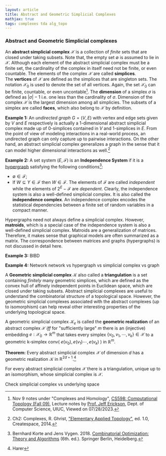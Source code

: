 ```yaml
---
layout: article
title: Abstract and Geometric Simplicial Complexes 
mathjax: true
tags: complexes tda alg_topo
---
```


### Abstract and Geometric Simplicial complexes
An **abstract simplicial complex** $\mathcal{X}$ is a collection of *finite* sets that are closed under taking subsets. Note that, the empty set $\emptyset$ is assumed to lie in $\mathcal{X}$. Although each element of the abstract simplicial complex must be a finite set, the cardinality of the complex in itself need not be finite, or even countable. The elements of the complex $\mathcal{X}$ are called **simplices**. \
The **vertices** of $\mathcal{X}$ are defined as the simplices that are singleton sets. The notation $\mathcal{X}_0$ is used to denote the set of all vertices. Again, the set $\mathcal{X}_0$ can be finite, countable, or even uncontable[^2]. The **dimension** of a simplex $\sigma$ is defined as $|\sigma| - 1$ i.e. one less than the cardinality of $\sigma$. Dimension of the complex $\mathcal{X}$ is the largest dimension among all simplicies. The subsets of a simplex are called **faces**, which also belong to $\mathcal{X}$ by definition. 

**Example 1:** An *undirected graph* $G = (V, E)$ with vertex and edge sets given by $V$ and $E$ respectively is actually a 1-dimensional abstract simplicial complex made up of 0-simplices contained in $V$ and 1-simplices in $E$. From the point of view of modeling interactions in a real-world process, an undirected graph can only capture up to pairwise interactions. On the other hand, an abstract simplicial complex generalizes a graph in the sense that it can model higher dimensional interactions as well.[^3]

**Example 2:** A set system $(E, \mathcal{F})$ is an **Independence System** if it is a [hypergraph](https://encyclopediaofmath.org/wiki/Hypergraph) satisfying the following conditions[^5]:
* $\emptyset \in \mathcal{F}$;
* If $W \subseteq Y \in \mathcal{F}$ then $W \in \mathcal{F}$.
The elements of $\mathcal{F}$ are called *independent* while the elements of $2^E-\mathcal{F}$ are *dependent*. Clearly, the independence system is also a well-defined simplicial complex. It is also called the **independence complex**. An independence complex encodes the statistical dependencies between a finite set of random variables in a compact manner.

Hypergraphs need not always define a simplicial complex. However, **matroids**, which is a special case of the independence system is also a well-defined simplicial complex. Matroids are a generalization of matrices. Therefore, it makes sense that graphical models are often summarized as a matrix. The correspondence between matrices and graphs (hypergraphs) is not discussed in detail here.

**Example 3:** BIBD

**Example 4:** Network
network vs hypergraph vs simplicial complex vs graph

A **Geometric simplicial complex** $\mathcal{K}$  also called a **triangulation** is a set containing *finitely* many geometric simplices, which are defined as the convex hull of affinely independent points in Euclidean space, which are closed under taking subsets. Abstract simplicial complexes are useful to understand the combinatorial structure of a topological space. However, the geometric simplicial complexes associated with the abstract complexes (up to isomorphism) can help reveal other interesting properties of the underlying topological space.

A geometric simplicial complex $\mathcal{K}_e$ is called the **geometric realization** of an abstract complex $\mathcal{X}$  *iff* for "sufficiently large" $m$ there is an (injective) embedding $e: \mathcal{X}_0 \longrightarrow \mathbb{R}^m$ that takes every simplex $\lbrace v_0, v_1, \cdots, v_k  \rbrace \in \mathcal{X}$ to a geometric k-simplex $\mathrm{conv}( \text{ } e(v_0), e(v_1) \cdots, e(v_k) \text{ })$ in $\mathbb{R}^m$.

**Theorem:** Every abstract simplicial complex $\mathcal{X}$ of dimension $d$ has a geometric realization $\mathcal{K}$ in $\mathbb{R}^{2d + 1}$.[^6]

For every abstract simplicial complex $\mathcal{X}$ there is a triangulation, unique up to an isomorphism, whose simplicial complex is $\mathcal{X}$.

Check simplicial complex vs underlying space


[^1]: Course [MATH0074: Topology and Groups (2017)](https://www.homepages.ucl.ac.uk/~ucahjde/tg/html/index.html) taught by [Prof. Jonny Evans](http://jde27.uk/) at University College London, UK.
[^2]: Nov 9 notes under "Complexes and Homology", [CS598: Computational Topology (Fall 09)](https://jeffe.cs.illinois.edu/teaching/comptop/2009/schedule.html), Lecture notes by [Prof. Jeff Erickson](https://jeffe.cs.illinois.edu/index.html), Dept. of Computer Science, UIUC, Viewed on 07/28/2023.
[^3]: Ch2: Complexes, R. Ghrist, ["Elementary Applied Topology"](https://www2.math.upenn.edu/~ghrist/notes.html), ed. 1.0, Createspace, 2014.
[^4]: [Hypergraph](https://encyclopediaofmath.org/wiki/Hypergraph). Encyclopedia of Mathematics.
[^5]: Bernhard Korte and Jens Vygen. 2018. [Combinatorial Optimization: Theory and Algorithms](https://doi.org/10.1007/978-3-662-56039-6) (6th. ed.). Springer Berlin, Heidelberg.
[^6]: Harer
[^7]: Tamal
